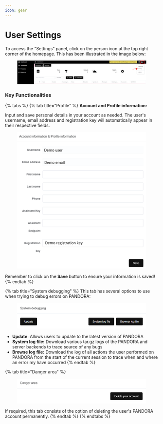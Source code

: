 ```yaml
---
icon: gear
---
```


# User Settings

To access the "Settings" panel, click on the person icon at the top right corner of the homepage. This has been illustrated in the image below:&#x20;

<figure><img src="../../.gitbook/assets/UserSettings_how_to_access.png" alt=""><figcaption></figcaption></figure>

### Key Functionalities

{% tabs %}
{% tab title="Profile" %}
**Account and Profile information:**

Input and save personal details in your account as needed. The user's username, email address and registration key will automatically appear in their respective fields.&#x20;

<figure><img src="../../.gitbook/assets/UserSettings_Account_information.png" alt=""><figcaption></figcaption></figure>

Remember to click on the **Save** button to ensure your information is saved!&#x20;
{% endtab %}

{% tab title="System debugging" %}
This tab has several options to use when trying to debug errors on PANDORA:&#x20;

<figure><img src="../../.gitbook/assets/UserSettings_debugging_tab.png" alt=""><figcaption></figcaption></figure>

* **Update**: Allows users to update to the latest version of PANDORA
* **System log file:** Download various tar.gz logs of the PANDORA and server backends to trace source of any bugs
* **Browse log file:** Download the log of all actions the user performed on PANDORA from the start of the current session to trace when and where an error my have occurred
{% endtab %}

{% tab title="Danger area" %}
<figure><img src="../../.gitbook/assets/UserSettings_delete_tab.png" alt=""><figcaption></figcaption></figure>

If required, this tab consists of the option of deleting the user's PANDORA account permanently.
{% endtab %}
{% endtabs %}
